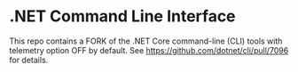 # .NET Command Line Interface

This repo contains a FORK of the .NET Core command-line (CLI) tools with telemetry option OFF by default. See https://github.com/dotnet/cli/pull/7096 for details.
